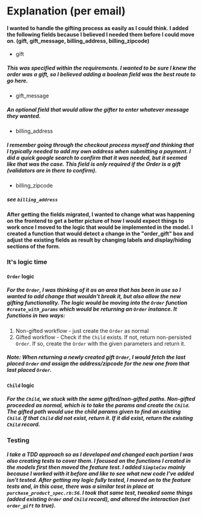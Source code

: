 
# Explanation (per email)

  

#### I wanted to handle the gifting process as easily as I could think. I added the following fields because I believed I needed them before I could move on. (gift, gift_message, billing_address, billing_zipcode)

 - gift
 ##### This was specified within the requirements.  I wanted to be sure I knew the order was a gift, so I believed adding a boolean field was the best route to go here.
 - gift_message
 ##### An optional field that would allow the gifter to enter whatever message they wanted.
 - billing_address
 ##### I remember going through the checkout process myself and thinking that I typically needed to add my own address when submitting a payment.  I did a quick google search to confirm that it was needed, but it seemed like that was the case. This field is only required if the Order is a gift (validators are in there to confirm).
 - billing_zipcode
 ##### see `billing_address`

#### After getting the fields migrated, I wanted to change what was happening on the frontend to get a better picture of how I would expect things to work once I moved to the logic that would be implemented in the model.  I created a function that would detect a change in the "order_gift" box and adjust the existing fields as result by changing labels and display/hiding sections of the form.

### It's logic time
#### `Order` logic
##### For the `Order`, I was thinking of it as an area that has been in use so I wanted to add change that wouldn't break it, but also allow the new gifting functionality.  The logic would be moving into the `Order` function `#create_with_params` which would be returning an `Order` instance.  It functions in two ways:

 1. Non-gifted workflow - just create the `Order` as normal
 2. Gifted workflow - Check if the `Child` exists.  If not, return non-persisted `Order`.  If so, create the `Order` with the given parameters and return it.

##### Note: When returning a newly created gift `Order`, I would fetch the last placed `Order` and assign the address/zipcode for the new one from that last placed `Order`.

#### `Child` logic
##### For the `Child`, we stuck with the same gifted/non-gifted paths.  Non-gifted proceeded as normal, which is to take the params and create the `Child`.  The gifted path would use the child params given to find an existing `Child`.  If that `Child` did not exist, return it. If it did exist, return the existing `Child` record.

### Testing
##### I take a TDD approach so as I developed and changed each portion I was also creating tests to cover them.  I focused on the functions I created in the models first then moved the feature test.  I added `SimpleCov` mainly because I worked with it before and like to see what new code I've added isn't tested.  After getting my logic fully tested, I moved on to the feature tests and, in this case, there was a similar test in place at `purchase_product_spec.rb:56`.  I took that same test, tweaked some things (added existing `Order` and `Child` record), and altered the interaction (set `order_gift` to true).